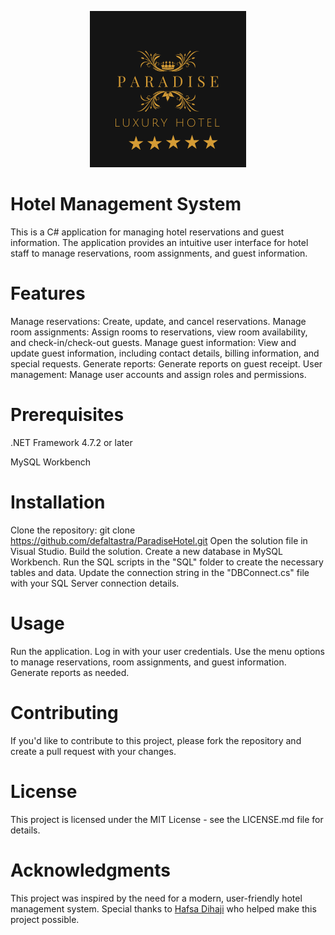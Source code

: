 <p align="center">
  <img src="logo.png" width="250" alt="Alt text">
</p>

# Hotel Management System
This is a C# application for managing hotel reservations and guest information. The application provides an intuitive user interface for hotel staff to manage reservations, room assignments, and guest information.

# Features
Manage reservations: Create, update, and cancel reservations.
Manage room assignments: Assign rooms to reservations, view room availability, and check-in/check-out guests.
Manage guest information: View and update guest information, including contact details, billing information, and special requests.
Generate reports: Generate reports on guest receipt.
User management: Manage user accounts and assign roles and permissions.
# Prerequisites
.NET Framework 4.7.2 or later

MySQL Workbench
# Installation
Clone the repository: git clone https://github.com/defaltastra/ParadiseHotel.git
Open the solution file in Visual Studio.
Build the solution.
Create a new database in MySQL Workbench.
Run the SQL scripts in the "SQL" folder to create the necessary tables and data.
Update the connection string in the "DBConnect.cs" file with your SQL Server connection details.
# Usage
Run the application.
Log in with your user credentials.
Use the menu options to manage reservations, room assignments, and guest information.
Generate reports as needed.
# Contributing
If you'd like to contribute to this project, please fork the repository and create a pull request with your changes.

# License
This project is licensed under the MIT License - see the LICENSE.md file for details.

# Acknowledgments
This project was inspired by the need for a modern, user-friendly hotel management system. Special thanks to  [Hafsa Dihaji](https://github.com/hafsadihaji) who helped make this project possible.
